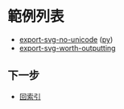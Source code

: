 

# 範例列表

* [export-svg-no-unicode](https://github.com/samwhelp/note-about-fontforge/tree/gh-pages/ubuntu/18.04/demo/native/case/export-svg-no-unicode) ([py](https://github.com/samwhelp/note-about-fontforge/tree/gh-pages/ubuntu/18.04/demo/python/case/export-svg-no-unicode))
* [export-svg-worth-outputting](https://github.com/samwhelp/note-about-fontforge/tree/gh-pages/ubuntu/18.04/demo/native/case/export-svg-worth-outputting)


## 下一步

* [回索引](all.md)
